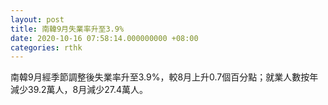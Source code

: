 ```yaml
---
layout: post
title: 南韓9月失業率升至3.9%
date: 2020-10-16 07:58:14.000000000 +08:00
categories: rthk
---
```


南韓9月經季節調整後失業率升至3.9%，較8月上升0.7個百分點；就業人數按年減少39.2萬人，8月減少27.4萬人。
